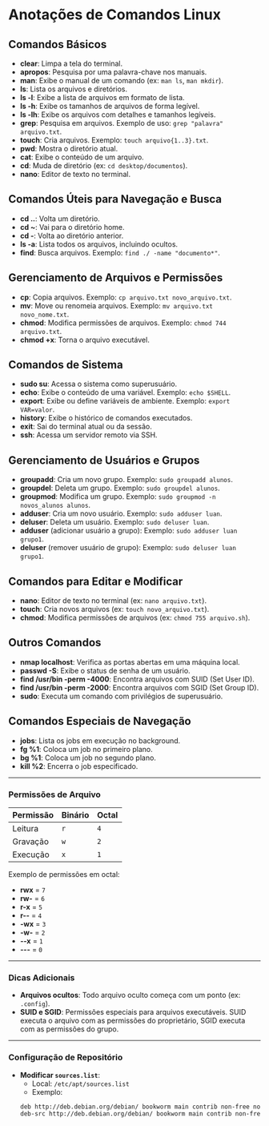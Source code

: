 # Anotações de Comandos Linux

## Comandos Básicos

- **clear**: Limpa a tela do terminal.
- **apropos**: Pesquisa por uma palavra-chave nos manuais.
- **man**: Exibe o manual de um comando (ex: `man ls`, `man mkdir`).
- **ls**: Lista os arquivos e diretórios.
- **ls -l**: Exibe a lista de arquivos em formato de lista.
- **ls -h**: Exibe os tamanhos de arquivos de forma legível.
- **ls -lh**: Exibe os arquivos com detalhes e tamanhos legíveis.
- **grep**: Pesquisa em arquivos. Exemplo de uso: `grep "palavra" arquivo.txt`.
- **touch**: Cria arquivos. Exemplo: `touch arquivo{1..3}.txt`.
- **pwd**: Mostra o diretório atual.
- **cat**: Exibe o conteúdo de um arquivo.
- **cd**: Muda de diretório (ex: `cd desktop/documentos`).
- **nano**: Editor de texto no terminal.

## Comandos Úteis para Navegação e Busca

- **cd ..**: Volta um diretório.
- **cd ~**: Vai para o diretório home.
- **cd -**: Volta ao diretório anterior.
- **ls -a**: Lista todos os arquivos, incluindo ocultos.
- **find**: Busca arquivos. Exemplo: `find ./ -name "documento*"`.

## Gerenciamento de Arquivos e Permissões

- **cp**: Copia arquivos. Exemplo: `cp arquivo.txt novo_arquivo.txt`.
- **mv**: Move ou renomeia arquivos. Exemplo: `mv arquivo.txt novo_nome.txt`.
- **chmod**: Modifica permissões de arquivos. Exemplo: `chmod 744 arquivo.txt`.
- **chmod +x**: Torna o arquivo executável.

## Comandos de Sistema

- **sudo su**: Acessa o sistema como superusuário.
- **echo**: Exibe o conteúdo de uma variável. Exemplo: `echo $SHELL`.
- **export**: Exibe ou define variáveis de ambiente. Exemplo: `export VAR=valor`.
- **history**: Exibe o histórico de comandos executados.
- **exit**: Sai do terminal atual ou da sessão.
- **ssh**: Acessa um servidor remoto via SSH.

## Gerenciamento de Usuários e Grupos

- **groupadd**: Cria um novo grupo. Exemplo: `sudo groupadd alunos`.
- **groupdel**: Deleta um grupo. Exemplo: `sudo groupdel alunos`.
- **groupmod**: Modifica um grupo. Exemplo: `sudo groupmod -n novos_alunos alunos`.
- **adduser**: Cria um novo usuário. Exemplo: `sudo adduser luan`.
- **deluser**: Deleta um usuário. Exemplo: `sudo deluser luan`.
- **adduser** (adicionar usuário a grupo): Exemplo: `sudo adduser luan grupo1`.
- **deluser** (remover usuário de grupo): Exemplo: `sudo deluser luan grupo1`.

## Comandos para Editar e Modificar

- **nano**: Editor de texto no terminal (ex: `nano arquivo.txt`).
- **touch**: Cria novos arquivos (ex: `touch novo_arquivo.txt`).
- **chmod**: Modifica permissões de arquivos (ex: `chmod 755 arquivo.sh`).

## Outros Comandos

- **nmap localhost**: Verifica as portas abertas em uma máquina local.
- **passwd -S**: Exibe o status de senha de um usuário.
- **find /usr/bin -perm -4000**: Encontra arquivos com SUID (Set User ID).
- **find /usr/bin -perm -2000**: Encontra arquivos com SGID (Set Group ID).
- **sudo**: Executa um comando com privilégios de superusuário.

## Comandos Especiais de Navegação

- **jobs**: Lista os jobs em execução no background.
- **fg %1**: Coloca um job no primeiro plano.
- **bg %1**: Coloca um job no segundo plano.
- **kill %2**: Encerra o job especificado.

---

### Permissões de Arquivo

| Permissão | Binário  | Octal  |
|-----------|----------|--------|
| Leitura   | `r`      | `4`    |
| Gravação  | `w`      | `2`    |
| Execução  | `x`      | `1`    |

Exemplo de permissões em octal:

- **rwx** = `7`
- **rw-** = `6`
- **r-x** = `5`
- **r--** = `4`
- **-wx** = `3`
- **-w-** = `2`
- **--x** = `1`
- **---** = `0`

---

### Dicas Adicionais

- **Arquivos ocultos**: Todo arquivo oculto começa com um ponto (ex: `.config`).
- **SUID e SGID**: Permissões especiais para arquivos executáveis. SUID executa o arquivo com as permissões do proprietário, SGID executa com as permissões do grupo.

---

### Configuração de Repositório

- **Modificar `sources.list`**:
  - Local: `/etc/apt/sources.list`
  - Exemplo:
  ```bash
  deb http://deb.debian.org/debian/ bookworm main contrib non-free non-free-firmware
  deb-src http://deb.debian.org/debian/ bookworm main contrib non-free non-free-firmware
